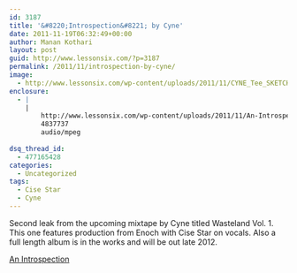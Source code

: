 ```yaml
---
id: 3187
title: '&#8220;Introspection&#8221; by Cyne'
date: 2011-11-19T06:32:49+00:00
author: Manan Kothari
layout: post
guid: http://www.lessonsix.com/?p=3187
permalink: /2011/11/introspection-by-cyne/
image:
  - http://www.lessonsix.com/wp-content/uploads/2011/11/CYNE_Tee_SKETCH.png
enclosure:
  - |
    |
        http://www.lessonsix.com/wp-content/uploads/2011/11/An-Introspection.mp3
        4837737
        audio/mpeg
        
dsq_thread_id:
  - 477165428
categories:
  - Uncategorized
tags:
  - Cise Star
  - Cyne
---
```

Second leak from the upcoming mixtape by Cyne titled Wasteland Vol. 1. This one features production from Enoch with Cise Star on vocals. Also a full length album is in the works and will be out late 2012.

[An Introspection](http://www.lessonsix.com/wp-content/uploads/2011/11/An-Introspection.mp3)